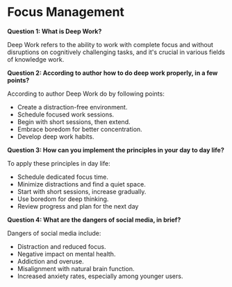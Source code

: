 # Focus Management

**Question 1: What is Deep Work?**

 Deep Work refers to the ability to work with complete focus and without disruptions on cognitively challenging tasks, and it's crucial in various fields of knowledge work.

**Question 2: According to author how to do deep work properly, in a few points?**

According to author Deep Work do by following points:
* Create a distraction-free environment.
* Schedule focused work sessions.
* Begin with short sessions, then extend.
* Embrace boredom for better concentration.
* Develop deep work habits.

**Question 3: How can you implement the principles in your day to day life?**

To apply these principles in day life:

* Schedule dedicated focus time.
* Minimize distractions and find a quiet space.
* Start with short sessions, increase gradually.
* Use boredom for deep thinking.
* Review progress and plan for the next day

**Question 4: What are the dangers of social media, in brief?**

Dangers of social media include:
* Distraction and reduced focus.
* Negative impact on mental health.
* Addiction and overuse.
* Misalignment with natural brain function.
* Increased anxiety rates, especially among younger users.
